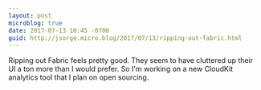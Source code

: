 ```yaml
---
layout: post
microblog: true
date: 2017-07-13 10:45 -0700
guid: http://jsorge.micro.blog/2017/07/13/ripping-out-fabric.html
---
```

Ripping out Fabric feels pretty good. They seem to have cluttered up their UI a ton more than I would prefer. So I'm working on a new CloudKit analytics tool that I plan on open sourcing.
